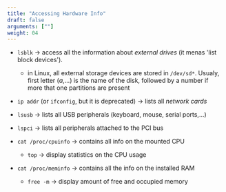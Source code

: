 ```yaml
---
title: "Accessing Hardware Info"
draft: false
arguments: [""]
weight: 04
---
```


- `lsblk` &rarr; access all the information about _external drives_ (it menas 'list block devices').

    - in Linux, all external storage devices are stored in `/dev/sd*`. Usualy, first letter (_a_,...) is the name of the disk, followed by a number if more that one partitions are present

- `ip addr` (or `ifconfig`, but it is deprecated) &rarr; lists all _network cards_

- `lsusb` &rarr; lists all USB peripherals (keyboard, mouse, serial ports,...)

- `lspci` &rarr; lists all peripherals attached to the PCI bus

- `cat /proc/cpuinfo` &rarr; contains all info on the mounted CPU

    - `top` &rarr; display statistics on the CPU usage

- `cat /proc/meminfo` &rarr; contains all the info on the installed RAM

    - `free -m` &rarr; display amount of free and occupied memory
